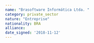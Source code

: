```yaml
---
name: "Brasoftware Informática Ltda. "
category: private_sector
nature: "Entreprise"
nationality: BRA
alliance: 
date_signed: '2018-11-12'
---
```

    